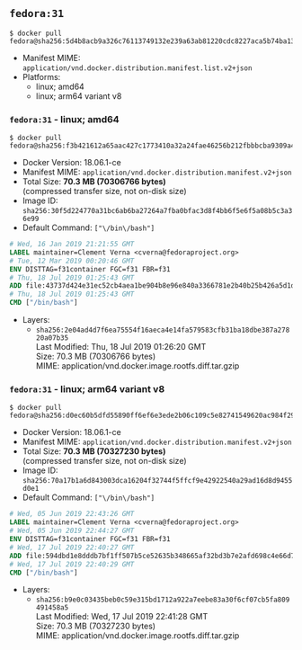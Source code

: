 ## `fedora:31`

```console
$ docker pull fedora@sha256:5d4b8acb9a326c76113749132e239a63ab81220cdc8227aca5b74ba133985a6b
```

-	Manifest MIME: `application/vnd.docker.distribution.manifest.list.v2+json`
-	Platforms:
	-	linux; amd64
	-	linux; arm64 variant v8

### `fedora:31` - linux; amd64

```console
$ docker pull fedora@sha256:f3b421612a65aac427c1773410a32a24fae46256b212fbbbcba9309a4d3e9f9c
```

-	Docker Version: 18.06.1-ce
-	Manifest MIME: `application/vnd.docker.distribution.manifest.v2+json`
-	Total Size: **70.3 MB (70306766 bytes)**  
	(compressed transfer size, not on-disk size)
-	Image ID: `sha256:30f5d224770a31bc6ab6ba27264a7fba0bfac3d8f4bb6f5e6f5a08b5c3a36e99`
-	Default Command: `["\/bin\/bash"]`

```dockerfile
# Wed, 16 Jan 2019 21:21:55 GMT
LABEL maintainer=Clement Verna <cverna@fedoraproject.org>
# Tue, 12 Mar 2019 00:20:46 GMT
ENV DISTTAG=f31container FGC=f31 FBR=f31
# Thu, 18 Jul 2019 01:25:43 GMT
ADD file:43737d424e31ec52cb4aea1be904b8e96e840a3366781e2b40b25b426a5d1db2 in / 
# Thu, 18 Jul 2019 01:25:43 GMT
CMD ["/bin/bash"]
```

-	Layers:
	-	`sha256:2e04ad4d7f6ea75554f16aeca4e14fa579583cfb31ba18dbe387a27820a07b35`  
		Last Modified: Thu, 18 Jul 2019 01:26:20 GMT  
		Size: 70.3 MB (70306766 bytes)  
		MIME: application/vnd.docker.image.rootfs.diff.tar.gzip

### `fedora:31` - linux; arm64 variant v8

```console
$ docker pull fedora@sha256:d0ec60b5dfd55890ff6ef6e3ede2b06c109c5e82741549620ac984f297f99b91
```

-	Docker Version: 18.06.1-ce
-	Manifest MIME: `application/vnd.docker.distribution.manifest.v2+json`
-	Total Size: **70.3 MB (70327230 bytes)**  
	(compressed transfer size, not on-disk size)
-	Image ID: `sha256:70a17b1a6d843003dca16204f32744f5ffcf9e42922540a29ad16d8d9455d0e1`
-	Default Command: `["\/bin\/bash"]`

```dockerfile
# Wed, 05 Jun 2019 22:43:26 GMT
LABEL maintainer=Clement Verna <cverna@fedoraproject.org>
# Wed, 05 Jun 2019 22:44:27 GMT
ENV DISTTAG=f31container FGC=f31 FBR=f31
# Wed, 17 Jul 2019 22:40:27 GMT
ADD file:594dbd1e8dddb7bf1ff507b5ce52635b348665af32bd3b7e2afd698c4e66d75b in / 
# Wed, 17 Jul 2019 22:40:29 GMT
CMD ["/bin/bash"]
```

-	Layers:
	-	`sha256:b9e0c03435beb0c59e315bd1712a922a7eebe83a30f6cf07cb5fa809491458a5`  
		Last Modified: Wed, 17 Jul 2019 22:41:28 GMT  
		Size: 70.3 MB (70327230 bytes)  
		MIME: application/vnd.docker.image.rootfs.diff.tar.gzip
